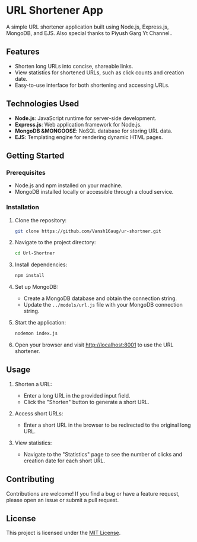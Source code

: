 # URL Shortener App

A simple URL shortener application built using Node.js, Express.js, MongoDB, and EJS.
Also special thanks to Piyush Garg Yt Channel..

## Features

- Shorten long URLs into concise, shareable links.
- View statistics for shortened URLs, such as click counts and creation date.
- Easy-to-use interface for both shortening and accessing URLs.

## Technologies Used

- **Node.js**: JavaScript runtime for server-side development.
- **Express.js**: Web application framework for Node.js.
- **MongoDB &MONGOOSE**: NoSQL database for storing URL data.
- **EJS**: Templating engine for rendering dynamic HTML pages.

## Getting Started

### Prerequisites

- Node.js and npm installed on your machine.
- MongoDB installed locally or accessible through a cloud service.

### Installation

1. Clone the repository:

   ```bash
   git clone https://github.com/Vansh16aug/ur-shortner.git
   ```

2. Navigate to the project directory:

   ```bash
   cd Url-Shortner
   ```

3. Install dependencies:

   ```bash
   npm install
   ```

4. Set up MongoDB:

   - Create a MongoDB database and obtain the connection string.
   - Update the `../models/url.js` file with your MongoDB connection string.

5. Start the application:

   ```bash
   nodemon index.js
   ```

6. Open your browser and visit [http://localhost:8001](http://localhost:8001) to use the URL shortener.

## Usage

1. Shorten a URL:

   - Enter a long URL in the provided input field.
   - Click the "Shorten" button to generate a short URL.

2. Access short URLs:

   - Enter a short URL in the browser to be redirected to the original long URL.

3. View statistics:
   - Navigate to the "Statistics" page to see the number of clicks and creation date for each short URL.

## Contributing

Contributions are welcome! If you find a bug or have a feature request, please open an issue or submit a pull request.

## License

This project is licensed under the [MIT License](LICENSE).
